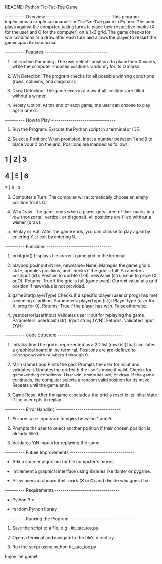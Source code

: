 README: Python Tic-Tac-Toe Game

---------- Overview ---------------------------------
This program implements a simple command-line Tic-Tac-Toe game in Python. The user plays against the computer, taking turns to place their respective marks (X for the user and O for the computer) on a 3x3 grid. The game checks for win conditions or a draw after each turn and allows the player to restart the game upon its conclusion.


---------- Features ---------------------------------

1. Interactive Gameplay: The user selects positions to place their X marks, while the computer chooses positions randomly for its O marks.

2. Win Detection: The program checks for all possible winning conditions (rows, columns, and diagonals).

3. Draw Detection: The game ends in a draw if all positions are filled without a winner.

4. Replay Option: At the end of each game, the user can choose to play again or exit.


---------- How to Play ---------------------------------

1. Run the Program: Execute the Python script in a terminal or IDE.
   
2. Select a Position: When prompted, input a number between 1 and 9 to place your X on the grid.
Positions are mapped as follows:

 1 | 2 | 3
 ---------
 4 | 5 | 6
 ---------
 7 | 8 | 9

3. Computer's Turn: The computer will automatically choose an empty position for its O.
   
4. Win/Draw: The game ends when a player gets three of their marks in a row (horizontal, vertical, or diagonal).
All positions are filled without a winner (draw).

5. Replay or Exit: After the game ends, you can choose to play again by entering Y or exit by entering N.


---------- Functions ---------------------------------

1. printgrid()
Displays the current game grid in the terminal.

2. playpos(posInput=None, newValue=None)
Manages the game grid's state, updates positions, and checks if the grid is full.
Parameters:
posInput (int): Position to update (1-9).
newValue (str): Value to place (X or O).
Returns:
True if the grid is full (game over).
Current value at a grid position if newValue is not provided.

3. gameStat(playerType)
Checks if a specific player (user or prog) has met a winning condition.
Parameters:
playerType (str): Player type (user for X, prog for O).
Returns:
True if the player has won.
False otherwise.

4. yesnoerror(userInput)
Validates user input for replaying the game.
Parameters:
userInput (str): Input string (Y/N).
Returns:
Validated input (Y/N).


---------- Code Structure ---------------------------------

1. Initialization
The grid is represented as a 2D list (rowList) that simulates a graphical board in the terminal. Positions are pre-defined to correspond with numbers 1 through 9.

2. Main Game Loop
Prints the grid.
Prompts the user for input and validates it.
Updates the grid with the user's move if valid.
Checks for game-ending conditions: User win, computer win, or draw.
If the game continues, the computer selects a random valid position for its move.
Repeats until the game ends.

3. Game Reset
After the game concludes, the grid is reset to its initial state if the user opts to replay.


---------- Error Handling ---------------------------------

1. Ensures user inputs are integers between 1 and 9.

2. Prompts the user to select another position if their chosen position is already filled.

3. Validates Y/N inputs for replaying the game.


---------- Future Improvements ---------------------------------

- Add a smarter algorithm for the computer's moves.

- Implement a graphical interface using libraries like tkinter or pygame.

- Allow users to choose their mark (X or O) and decide who goes first.


---------- Requirements ---------------------------------

- Python 3.x
  
- random Python library


---------- Running the Program ---------------------------------

1. Save the script to a file, e.g., tic_tac_toe.py.

2. Open a terminal and navigate to the file's directory.

3. Run the script using python tic_tac_toe.py


Enjoy the game!
